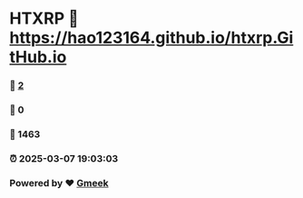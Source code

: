 # HTXRP :link: https://hao123164.github.io/htxrp.GitHub.io 
### :page_facing_up: [2](https://hao123164.github.io/htxrp.GitHub.io/tag.html) 
### :speech_balloon: 0 
### :hibiscus: 1463 
### :alarm_clock: 2025-03-07 19:03:03 
### Powered by :heart: [Gmeek](https://github.com/Meekdai/Gmeek)
